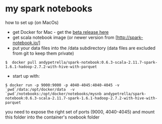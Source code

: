 # my spark notebooks 

how to set up (on MacOs) 

- get Docker for Mac - get the [beta release here](https://blog.docker.com/2016/03/docker-for-mac-windows-beta/)
- get scala notebook image (or newer version from [http://spark-notebook.io/]
- put your data files into the /data subdirectory (data files are excluded from git to keep them private) 

```
$  docker pull andypetrella/spark-notebook:0.6.3-scala-2.11.7-spark-1.6.1-hadoop-2.7.2-with-hive-with-parquet
```

- start up with: 

```
$ docker run -p 9000:9000 -p 4040-4045:4040-4045 -v `pwd`/data:/opt/docker/data  -v `pwd`/notebooks:/opt/docker/notebooks/mysnb andypetrella/spark-notebook:0.6.3-scala-2.11.7-spark-1.6.1-hadoop-2.7.2-with-hive-with-parquet

```

you need to expose the right set of ports (9000, 4040-4045) and mount this folder into the container's noebook folder



